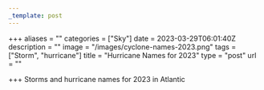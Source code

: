 ```yaml
---
_template: post
---
```



+++
aliases = ""
categories = ["Sky"]
date = 2023-03-29T06:01:40Z
description = ""
image = "/images/cyclone-names-2023.png"
tags = ["Storm", "hurricane"]
title = "Hurricane Names for 2023"
type = "post"
url = ""

+++
Storms and hurricane names for 2023 in Atlantic
